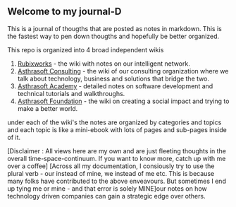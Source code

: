 ## Welcome to my journal-D

This is a journal of thougths that are posted as notes in  markdown. This is the fastest way to pen down thougths and hopefully be better organized.

This repo is organized into 4 broad independent wikis

 1. [Rubixworks](rubixworks/test02.md) - the wiki with notes on our intelligent network.
 2. [Asthrasoft Consulting](/asthrasoft/_README.md) - the wiki of our consulting organization where we talk about technology, business and solutions that bridge the two.
 3. [Asthrasoft Academy](academy/_README.md) - detailed notes on software development and technical tutorials and walkthroughs.
 4. [Asthrasoft Foundation](foundation/_README.md) - the wiki on creating a social impact and trying to make a better world.
 
under each of the wiki's the notes are organized by categories and topics and each topic is like a mini-ebook with lots of pages and sub-pages inside of it.

[Disclaimer : All views here are my own and are just fleeting thoughts in the overall time-space-continuum. If you want to know more, catch up with me over a coffee]
[Across all my documentation, I consiously try to use the plural verb - our instead of mine, we instead of me etc. This is because many folks have contributed to  the above enveavours. But sometimes I end up tying me or mine - and that error is solely MINE]our notes on how technology driven companies can gain a strategic edge over others.

<!--stackedit_data:
eyJoaXN0b3J5IjpbLTg4Njk4NDQ5MF19
-->